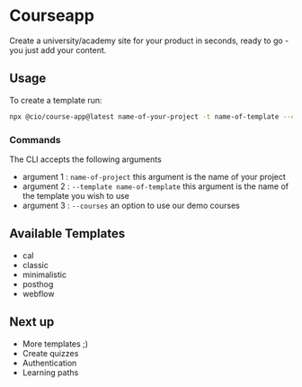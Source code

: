 # Courseapp

Create a university/academy site for your product in seconds, ready to go - you just add your content.

## Usage

To create a template run:

```bash
npx @cio/course-app@latest name-of-your-project -t name-of-template --course
```

### Commands

The CLI accepts the following arguments

- argument 1 : `name-of-project` this argument is the name of your project
- argument 2 : `--template name-of-template` this argument is the name of the template you wish to use
- argument 3 : `--courses` an option to use our demo courses

## Available Templates

- cal
- classic
- minimalistic
- posthog
- webflow

## Next up

- More templates ;)
- Create quizzes
- Authentication
- Learning paths
